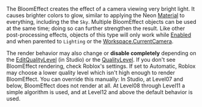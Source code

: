 The BloomEffect creates the effect of a camera viewing very bright light. It causes brighter colors to glow, similar to applying the Neon [Material](https://developer.roblox.com/api-reference/property/BasePart/Material) to everything, including the the `Sky`. Multiple BloomEffect objects can be used at the same time; doing so can further strengthen the result. Like other post-processing effects, objects of this type will only work while [Enabled](https://developer.roblox.com/api-reference/property/PostEffect/Enabled) and when parented to `Lighting` or the [Workspace.CurrentCamera](https://developer.roblox.com/api-reference/property/Workspace/CurrentCamera).

The render behavior may also change or **disable completely** depending on the [EditQualityLevel](https://developer.roblox.com/api-reference/property/RenderSettings/EditQualityLevel) (in Studio) or the [QualityLevel](https://developer.roblox.com/api-reference/property/RenderSettings/QualityLevel). If you don't see BloomEffect rendering, check Roblox's settings. If set to Automatic, Roblox may choose a lower quality level which isn't high enough to render BloomEffect. You can override this manually: In Studio, at Level07 and below, BloomEffect does not render at all. At Level08 through Level11 a simple algorithm is used, and at Level12 and above the default behavior is used.